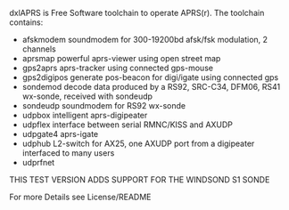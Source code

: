 dxlAPRS is Free Software toolchain to operate APRS(r). The toolchain contains:
- afskmodem	soundmodem for 300-19200bd afsk/fsk modulation, 2 channels
- aprsmap	powerful aprs-viewer using open street map
- gps2aprs	aprs-tracker using connected gps-mouse
- gps2digipos	generate pos-beacon for digi/igate using connected gps
- sondemod	decode data produced by a RS92, SRC-C34, DFM06, RS41 wx-sonde, received with sondeudp
- sondeudp	soundmodem for RS92 wx-sonde
- udpbox	intelligent aprs-digipeater
- udpflex	interface between serial RMNC/KISS and AXUDP
- udpgate4	aprs-igate
- udphub	L2-switch for AX25, one AXUDP port from a digipeater interfaced
		to many users
- udprfnet

THIS TEST VERSION ADDS SUPPORT FOR THE WINDSOND S1 SONDE

For more Details see License/README
